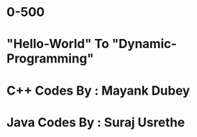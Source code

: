 # 0-500
# "Hello-World" To "Dynamic-Programming"
# C++ Codes By : Mayank Dubey
# Java Codes By : Suraj Usrethe
